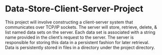 # Data-Store-Client-Server-Project
This project will involve constructing a client-server system that communicates over TCP/IP sockets. The server will store, retrieve, delete, &amp; list named data sets on the server. Each data set is associated with a string name provided in the client’s request to the server. The server is responsible for storing this data in a persistent fashion for later retrieval. Data is persistently stored in files in a directory under the project directory. 
